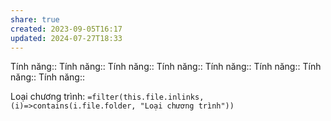 ```yaml
---
share: true
created: 2023-09-05T16:17
updated: 2024-07-27T18:33
---
```

Tính năng::
Tính năng::
Tính năng::
Tính năng::
Tính năng::
Tính năng::
Tính năng::
Tính năng::

Loại chương trình: `=filter(this.file.inlinks, (i)=>contains(i.file.folder, "Loại chương trình"))`
